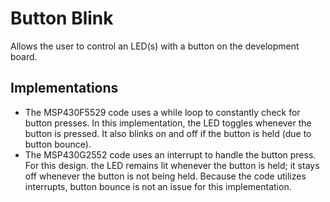 # Button Blink
Allows the user to control an LED(s) with a button on the development board.
## Implementations
- The MSP430F5529 code uses a while loop to constantly check for button presses. In this implementation, the LED toggles whenever the button is pressed. It also blinks on and off if the button is held (due to button bounce).
- The MSP430G2552 code uses an interrupt to handle the button press. For this design. the LED remains lit whenever the button is held; it stays off whenever the button is not being held. Because the code utilizes interrupts, button bounce is not an issue for this implementation.
